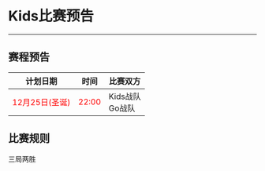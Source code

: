 # Kids比赛预告
---

## 赛程预告

|计划日期|时间|比赛双方|
|--------|------|----|
| <font color="red">12月25日(圣诞)</font>| <font color="red"> 22:00</font>| Kids战队 <br> Go战队 |	

## 比赛规则

三局两胜

